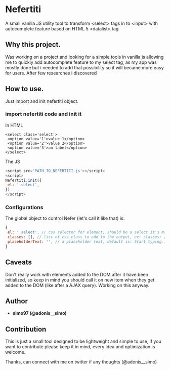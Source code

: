 # Nefertiti
A small vanilla JS utility tool to transform &lt;select> tags in to &lt;input> with autocomplete feature based on HTML 5 &lt;datalist> tag

## Why this project.
Was working on a project and looking for a simple tools in vanilla js allowing me to quickly add autocomplete feature to my select tag, as my app was mostly done but i needed to add that possibility so it will became more easy for users. After few researches i discovered <datalist> HTML 5 tag then i decided to build something based on it.
  
 ## How to use.
 Just import and init nefertiti object.
 
 ### import nefertiti code and init it
 In HTML
 ```hmtl
 <select class='select'>
  <option value='1'>value 1</option>
  <option value='2'>value 2</option>
  <option value='3'>an label</option>
 </select>
 ```
 
 The JS
 ```js
 <script src='PATH_TO_NEFERTITI.js'></script>
 <script>
 Nefertiti.init({
  el: '.select',
 })
 </script>
 ```
 
 ### Configurations
 
 The global object to control Nefer (let's call it like that) is:
 
 ```js
 {
  el: '.select', // css selector for element, should be a select it's mandatory
  classes: [], // list of css class to add to the output, ex: classes: ['form-control', 'another-class']
  placeholderText: '', // a placeholder text, default is: Start typing...
 }
 ```
 
 ## Caveats
 
 Don't really work with elements added to the DOM after it have been initialized, so keep in mind you should call it on new item when they get added to the DOM (like after a AJAX query). Working on this anyway.
 
 ## Author
 
 * **simo97 (@adonis__simo)**
 
 ## Contribution
 
 This is just a small tool designed to be lightweight and simple to use, if you want to contribute please keep it in mind, every idea and optimization is welcome. 
 
 Thanks, can connect with me on twitter if any thoughts (@adonis__simo)
